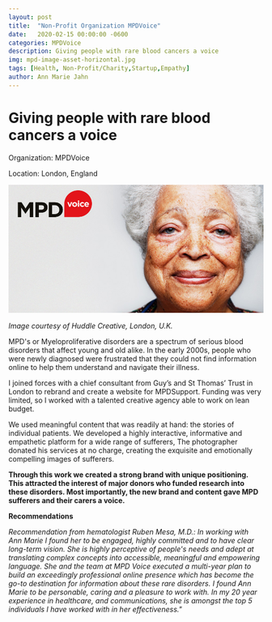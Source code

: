 ```yaml
---
layout: post
title:  "Non-Profit Organization MPDVoice"
date:   2020-02-15 00:00:00 -0600
categories: MPDVoice
description: Giving people with rare blood cancers a voice
img: mpd-image-asset-horizontal.jpg
tags: [Health, Non-Profit/Charity,Startup,Empathy]
author: Ann Marie Jahn
---
```

# Giving people with rare blood cancers a voice

Organization: MPDVoice

Location: London, England

![mpd cover](/assets/img/mpd_cover.jpg)

_Image courtesy of Huddle Creative, London, U.K._

MPD's or Myeloproliferative disorders are a spectrum of serious blood disorders that affect young and old alike. In the early 2000s, people who were newly diagnosed were frustrated that they could not find information online to help them understand and navigate their illness. 

I joined forces with a chief consultant from Guy’s and St Thomas’ Trust in London to rebrand and create a website for MPDSupport. Funding was very limited, so I worked with a talented creative agency able to work on lean budget. 

We used meaningful content that was readily at hand: the stories of individual patients. We developed a highly interactive, informative and empathetic platform for a wide range of sufferers, The photographer donated his services at no charge, creating the exquisite and emotionally compelling images of sufferers. 

**Through this work we created a strong brand with unique positioning. This attracted the interest of major donors who funded research into these disorders. Most importantly, the new brand and content gave MPD sufferers and their carers a voice.**

**Recommendations**

_Recommendation from hematologist Ruben Mesa, M.D.: In working with Ann Marie I found her to be engaged, highly committed and to have clear long-term vision. She is highly perceptive of people's needs and adept at translating complex concepts into accessible, meaningful and empowering language. She and the team at MPD Voice executed a multi-year plan to build an exceedingly professional online presence which has become the go-to destination for information about these rare disorders. I found Ann Marie to be personable, caring and a pleasure to work with. In my 20 year experience in healthcare, and communications, she is amongst the top 5 individuals I have worked with in her effectiveness."_